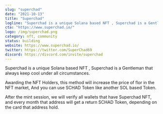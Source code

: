 ```yaml
---
slug: "superchad"
date: "2021-10-13"
title: "Superchad"
logline: "Superchad is a unique Solana based NFT , Superchad is a Gentleman that always keep cool under all circumstances."
cta: "https://www.superchad.io/"
logo: /img/superchad.png
category: nft, community
status: building
website: https://www.superchad.io/
twitter: https://twitter.com/SuperChad69
discord: https://discord.com/invite/superchad
---
```


Superchad is a unique Solana based NFT , Superchad is a Gentleman that always keep cool under all circumstances.

Awarding the NFT Holders, this method will increase the price of flor in the NFT market, And you can use SCHAD Token like another SOL based Token.

After the mint session, we will verify all wallets that have Superchad NFT, and every month that address will get a return SCHAD Token, depending on the card that address hold.